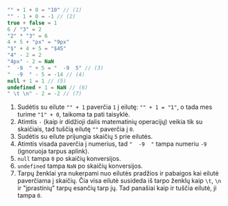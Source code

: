 
```js no-beautify
"" + 1 + 0 = "10" // (1)
"" - 1 + 0 = -1 // (2)
true + false = 1
6 / "3" = 2
"2" * "3" = 6
4 + 5 + "px" = "9px"
"$" + 4 + 5 = "$45"
"4" - 2 = 2
"4px" - 2 = NaN
"  -9  " + 5 = "  -9  5" // (3)
"  -9  " - 5 = -14 // (4)
null + 1 = 1 // (5)
undefined + 1 = NaN // (6)
" \t \n" - 2 = -2 // (7)
```

1. Sudėtis su eilute `"" + 1` paverčia `1` į eilutę: `"" + 1 = "1"`, o tada mes turime `"1" + 0`, taikoma ta pati taisyklė.
2. Atimtis `-` (kaip ir didžioji dalis matematinių operacijų) veikia tik su skaičiais, tad tuščią eilutę `""` paverčia į `0`.
3. Sudėtis su eilute prijungia skaičių `5` prie eilutės.
4. Atimtis visada paverčia į numerius, tad `"  -9  "` tampa numeriu `-9` (ignoruoja tarpus aplink).
5. `null` tampa `0` po skaičių konversijos.
6. `undefined` tampa `NaN` po skaičių konversijos.
7. Tarpų ženklai yra nukerpami nuo eilutės pradžios ir pabaigos kai eilutė paverčiama į skaičių. Čia visa eilutė susideda iš tarpo ženklų kaip `\t`, `\n` ir "įprastinių" tarpų esančių tarp jų. Tad panašiai kaip ir tuščia eilutė, ji tampa `0`.
